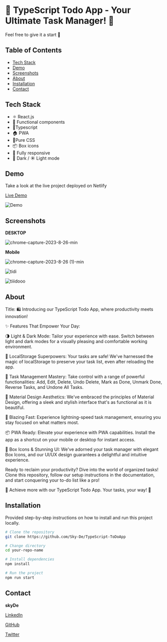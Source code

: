 # 📝 TypeScript Todo App - Your Ultimate Task Manager! 🌟

Feel free to give it a start 🌟

## Table of Contents

- [Tech Stack](#tech-stack)
- [Demo](#demo)
- [Screenshots](#screenshots)
- [About](#about)
- [Installation](#installation)
- [Contact](#contact)


## Tech Stack
- ⚛️ React.js 
- 🔄 Functional components 
- 📜Typescript
- 🏠 PWA
- 🎨Pure CSS 
- 📦 Box icons 
- 📱 Fully responsive 
- 🌙 Dark / ☀️ Light mode 

## Demo

Take a look at the live project deployed on Netlify

[Live Demo](https://typescript-todo-skyde.netlify.app)

![Demo](demo.gif)

## Screenshots

**DESKTOP**

![chrome-capture-2023-8-26-min](https://github.com/Sky-De/TypeScript-ToDoApp/assets/79264045/9bf22516-c94a-4968-aa63-acede22b8a1e)



**Mobile**

![chrome-capture-2023-8-26 (1)-min](https://github.com/Sky-De/TypeScript-ToDoApp/assets/79264045/b1781f97-3cc8-44a7-a4fa-b8f126d4937f)

![tidi](https://github.com/Sky-De/TypeScript-ToDoApp/assets/79264045/2bdd847a-2f91-42b9-bb9d-29c07fe7f354)

![tiiidooo](https://github.com/Sky-De/TypeScript-ToDoApp/assets/79264045/1de0fb8f-705f-48ff-8d0b-57321320ac96)





## About

Title:  🛍️ Introducing our TypeScript Todo App, where productivity meets innovation! 

✨ Features That Empower Your Day:

🌗 Light & Dark Mode: Tailor your experience with ease. Switch between light and dark modes for a visually pleasing and comfortable working environment.

🔄 LocalStorage Superpowers: Your tasks are safe! We've harnessed the magic of localStorage to preserve your task list, even after reloading the app.

📝 Task Management Mastery: Take control with a range of powerful functionalities: Add, Edit, Delete, Undo Delete, Mark as Done, Unmark Done, Reverse Tasks, and Undone All Tasks.

🌈 Material Design Aesthetics: We've embraced the principles of Material Design, offering a sleek and stylish interface that's as functional as it is beautiful.

🚀 Blazing Fast: Experience lightning-speed task management, ensuring you stay focused on what matters most.

📦 PWA Ready: Elevate your experience with PWA capabilities. Install the app as a shortcut on your mobile or desktop for instant access.

🎨 Box Icons & Stunning UI: We've adorned your task manager with elegant Box Icons, and our UI/UX design guarantees a delightful and intuitive experience.

Ready to reclaim your productivity? Dive into the world of organized tasks! Clone this repository, follow our setup instructions in the documentation, and start conquering your to-do list like a pro!

📆 Achieve more with our TypeScript Todo App. Your tasks, your way! 🚀



## Installation

Provided step-by-step instructions on how to install and run this project locally.

```bash
# Clone the repository
git clone https://github.com/Sky-De/TypeScript-ToDoApp

# Change directory
cd your-repo-name

# Install dependencies
npm install

# Run the project
npm run start
```


## Contact

**skyDe**

[LinkedIn](https://www.linkedin.com/in/sky-de-763248228)

[GitHub](https://github.com/Sky-De)

[Twitter](https://twitter.com/SkyDe1991?t=b2SJxGA4wmHwwgxDUUtE8Q&s=09)
